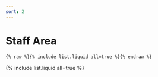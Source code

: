 ```yaml
---
sort: 2
---
```


# Staff Area

```
{% raw %}{% include list.liquid all=true %}{% endraw %}
```

{% include list.liquid all=true %}
